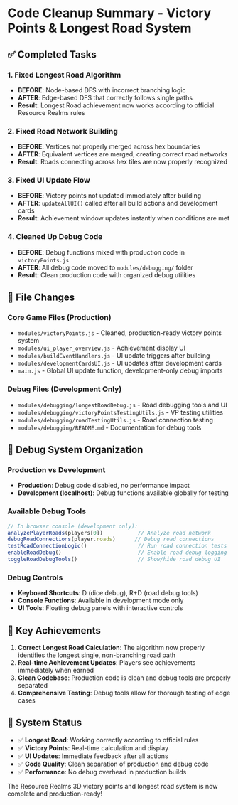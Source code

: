 # Code Cleanup Summary - Victory Points & Longest Road System

## ✅ Completed Tasks

### 1. Fixed Longest Road Algorithm
- **BEFORE**: Node-based DFS with incorrect branching logic
- **AFTER**: Edge-based DFS that correctly follows single paths
- **Result**: Longest Road achievement now works according to official Resource Realms rules

### 2. Fixed Road Network Building
- **BEFORE**: Vertices not properly merged across hex boundaries
- **AFTER**: Equivalent vertices are merged, creating correct road networks
- **Result**: Roads connecting across hex tiles are now properly recognized

### 3. Fixed UI Update Flow
- **BEFORE**: Victory points not updated immediately after building
- **AFTER**: `updateAllUI()` called after all build actions and development cards
- **Result**: Achievement window updates instantly when conditions are met

### 4. Cleaned Up Debug Code
- **BEFORE**: Debug functions mixed with production code in `victoryPoints.js`
- **AFTER**: All debug code moved to `modules/debugging/` folder
- **Result**: Clean production code with organized debug utilities

## 📁 File Changes

### Core Game Files (Production)
- `modules/victoryPoints.js` - Cleaned, production-ready victory points system
- `modules/ui_player_overview.js` - Achievement display UI
- `modules/buildEventHandlers.js` - UI update triggers after building
- `modules/developmentCardsUI.js` - UI updates after development cards
- `main.js` - Global UI update function, development-only debug imports

### Debug Files (Development Only)
- `modules/debugging/longestRoadDebug.js` - Road debugging tools and UI
- `modules/debugging/victoryPointsTestingUtils.js` - VP testing utilities
- `modules/debugging/roadTestingUtils.js` - Road connection testing
- `modules/debugging/README.md` - Documentation for debug tools

## 🔧 Debug System Organization

### Production vs Development
- **Production**: Debug code disabled, no performance impact
- **Development (localhost)**: Debug functions available globally for testing

### Available Debug Tools
```javascript
// In browser console (development only):
analyzePlayerRoads(players[0])           // Analyze road network
debugRoadConnections(player.roads)      // Debug road connections
testRoadConnectionLogic()                // Run road connection tests
enableRoadDebug()                        // Enable road debug logging
toggleRoadDebugTools()                   // Show/hide road debug UI
```

### Debug Controls
- **Keyboard Shortcuts**: D (dice debug), R+D (road debug tools)
- **Console Functions**: Available in development mode only
- **UI Tools**: Floating debug panels with interactive controls

## 🎯 Key Achievements

1. **Correct Longest Road Calculation**: The algorithm now properly identifies the longest single, non-branching road path
2. **Real-time Achievement Updates**: Players see achievements immediately when earned
3. **Clean Codebase**: Production code is clean and debug tools are properly separated
4. **Comprehensive Testing**: Debug tools allow for thorough testing of edge cases

## 🚀 System Status

- ✅ **Longest Road**: Working correctly according to official rules
- ✅ **Victory Points**: Real-time calculation and display
- ✅ **UI Updates**: Immediate feedback after all actions
- ✅ **Code Quality**: Clean separation of production and debug code
- ✅ **Performance**: No debug overhead in production builds

The Resource Realms 3D victory points and longest road system is now complete and production-ready!
